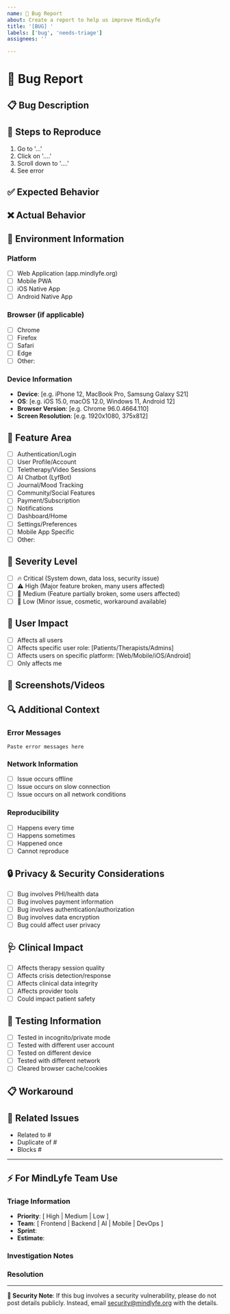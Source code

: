 ```yaml
---
name: 🐛 Bug Report
about: Create a report to help us improve MindLyfe
title: '[BUG] '
labels: ['bug', 'needs-triage']
assignees: ''

---
```


# 🐛 Bug Report

## 📋 Bug Description
<!-- A clear and concise description of what the bug is -->

## 🔄 Steps to Reproduce
<!-- Steps to reproduce the behavior -->
1. Go to '...'
2. Click on '....'
3. Scroll down to '....'
4. See error

## ✅ Expected Behavior
<!-- A clear and concise description of what you expected to happen -->

## ❌ Actual Behavior
<!-- A clear and concise description of what actually happened -->

## 📱 Environment Information

### Platform
- [ ] Web Application (app.mindlyfe.org)
- [ ] Mobile PWA
- [ ] iOS Native App
- [ ] Android Native App

### Browser (if applicable)
- [ ] Chrome
- [ ] Firefox
- [ ] Safari
- [ ] Edge
- [ ] Other: 

### Device Information
- **Device**: [e.g. iPhone 12, MacBook Pro, Samsung Galaxy S21]
- **OS**: [e.g. iOS 15.0, macOS 12.0, Windows 11, Android 12]
- **Browser Version**: [e.g. Chrome 96.0.4664.110]
- **Screen Resolution**: [e.g. 1920x1080, 375x812]

## 🏥 Feature Area
<!-- Select all that apply -->
- [ ] Authentication/Login
- [ ] User Profile/Account
- [ ] Teletherapy/Video Sessions
- [ ] AI Chatbot (LyfBot)
- [ ] Journal/Mood Tracking
- [ ] Community/Social Features
- [ ] Payment/Subscription
- [ ] Notifications
- [ ] Dashboard/Home
- [ ] Settings/Preferences
- [ ] Mobile App Specific
- [ ] Other: 

## 🚨 Severity Level
- [ ] 🔥 Critical (System down, data loss, security issue)
- [ ] ⚠️ High (Major feature broken, many users affected)
- [ ] 📌 Medium (Feature partially broken, some users affected)
- [ ] 🔧 Low (Minor issue, cosmetic, workaround available)

## 👥 User Impact
- [ ] Affects all users
- [ ] Affects specific user role: [Patients/Therapists/Admins]
- [ ] Affects users on specific platform: [Web/Mobile/iOS/Android]
- [ ] Only affects me

## 📸 Screenshots/Videos
<!-- If applicable, add screenshots or videos to help explain your problem -->

## 🔍 Additional Context
<!-- Add any other context about the problem here -->

### Error Messages
<!-- Include any error messages, console logs, or stack traces -->
```
Paste error messages here
```

### Network Information
- [ ] Issue occurs offline
- [ ] Issue occurs on slow connection
- [ ] Issue occurs on all network conditions

### Reproducibility
- [ ] Happens every time
- [ ] Happens sometimes
- [ ] Happened once
- [ ] Cannot reproduce

## 🔒 Privacy & Security Considerations
<!-- For bugs involving sensitive data -->
- [ ] Bug involves PHI/health data
- [ ] Bug involves payment information
- [ ] Bug involves authentication/authorization
- [ ] Bug involves data encryption
- [ ] Bug could affect user privacy

## 🩺 Clinical Impact
<!-- For bugs affecting clinical features -->
- [ ] Affects therapy session quality
- [ ] Affects crisis detection/response
- [ ] Affects clinical data integrity
- [ ] Affects provider tools
- [ ] Could impact patient safety

## 🧪 Testing Information
<!-- Have you tested this in different scenarios? -->
- [ ] Tested in incognito/private mode
- [ ] Tested with different user account
- [ ] Tested on different device
- [ ] Tested with different network
- [ ] Cleared browser cache/cookies

## 📋 Workaround
<!-- If you found a workaround, please describe it -->

## 🔗 Related Issues
<!-- Link any related issues -->
- Related to #
- Duplicate of #
- Blocks #

---

## ⚡ For MindLyfe Team Use

### Triage Information
- **Priority**: [ High | Medium | Low ]
- **Team**: [ Frontend | Backend | AI | Mobile | DevOps ]
- **Sprint**: 
- **Estimate**: 

### Investigation Notes
<!-- Team notes during investigation -->

### Resolution
<!-- How was this resolved -->

---

**🚨 Security Note**: If this bug involves a security vulnerability, please do not post details publicly. Instead, email security@mindlyfe.org with the details. 